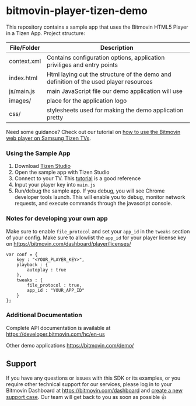 # bitmovin-player-tizen-demo

This repository contains a sample app that uses the Bitmovin HTML5 Player in a Tizen App. Project structure:

| File/Folder | Description                                                                           |
| ----------- | ------------------------------------------------------------------------------------- |
| context.xml | Contains configuration options, application priviliges and entry points               |
| index.html  | Html laying out the structure of the demo and definition of the used player resources |
| js/main.js  | main JavaScript file our demo application will use                                    |
| images/     | place for the application logo                                                        |
| css/        | stylesheets used for making the demo application pretty                               |

Need some guidance? Check out our tutorial on [how to use the Bitmovin web player on Samsung Tizen TVs](https://bitmovin.com/docs/player/tutorials/getting-started-with-the-web-player-on-samsung-tizen).

### Using the Sample App

1. Download [Tizen Studio](https://developer.tizen.org/development/tizen-studio/download)
2. Open the sample app with Tizen Studio
3. Connect to your TV. This [tutorial](https://developer.samsung.com/tv/develop/getting-started/using-sdk/tv-device) is a good reference
4. Input your player key into `main.js`
5. Run/debug the sample app. If you debug, you will see Chrome developer tools launch. This will enable you to debug, monitor network requests, and execute commands through the javascript console.

### Notes for developing your own app

Make sure to enable `file_protocol` and set your `app_id` in the `tweaks` section of your config. Make sure to allowlist the `app_id` for your player license key on https://bitmovin.com/dashboard/player/licenses/

```
var conf = {
	key : "<YOUR_PLAYER_KEY>",
	playback : {
		autoplay : true
	},
	tweaks : {
		file_protocol : true,
		app_id : "YOUR_APP_ID"
	}
};
```

### Additional Documentation

Complete API documentation is available at https://developer.bitmovin.com/hc/en-us

Other demo applications https://bitmovin.com/demo/

## Support

If you have any questions or issues with this SDK or its examples, or you require other technical support for our services, please log in to your Bitmovin Dashboard at https://bitmovin.com/dashboard and [create a new support case](https://bitmovin.com/dashboard/support/cases/create). Our team will get back to you as soon as possible :+1:
